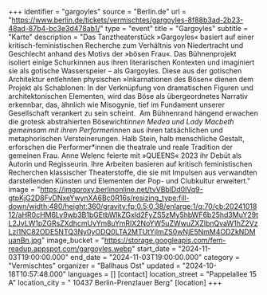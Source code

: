 +++
identifier = "gargoyles"
source = "Berlin.de"
url = "https://www.berlin.de/tickets/vermischtes/gargoyles-8f88b3ad-2b23-48ad-87b4-bc3e3d478ab1/"
type = "event"
title = "Gargoyles"
subtitle = "Karte"
description = "Das Tanztheaterstück »Gargoyles« basiert auf einer kritisch-feministischen Recherche zum Verhältnis von Niedertracht und Geschlecht anhand des Motivs der »bösen Frau«. Das Bühnenprojekt isoliert einige Schurkinnen aus ihren literarischen Kontexten und imaginiert sie als gotische Wasserspeier – als Gargoyles. Diese aus der gotischen Architektur entlehnten physischen »Inkarnationen des Bösen« dienen dem Projekt als Schablonen: In der Verknüpfung von dramatischen Figuren und architektonischen Elementen, wird das Böse als übergeordnetes Narrativ erkennbar, das, ähnlich wie Misogynie, tief im Fundament unserer Gesellschaft verankert zu sein scheint.  Am Bühnenrand hängend erwachen die grotesk abstrahierten Bösewicht*innen Medea und Lady Macbeth gemeinsam mit ihren Performer*innen aus ihren tatsächlichen und metaphorischen Versteinerungen. Halb Stein, halb menschliche Gestalt, erforschen die Performer*innen die theatrale und reale Tradition der gemeinen Frau. Anne Welenc feierte mit »QUEENS« 2023 ihr Debüt als Autorin und Regisseurin. Ihre Arbeiten basieren auf kritisch feministischen Recherchen klassischer Theaterstoffe, die sie mit Impulsen aus verwandten darstellenden Künsten und Elementen der Pop- und Clubkultur erweitert."
image = "https://imgproxy.berlinonline.net/tvVBblDd0lVq9-gtpKjG2D8FvDNxeYwynXA6Bc0R16s/resizing_type:fill-down/width:480/height:360/gravity:fp:0.5:0.38/enlarge:1/q:70/cb:2024101812/aHR0cHM6Ly9wb3B1bGEtbWlkZGxld2FyZS5zMy5hbWF6b25hd3MuY29tL2JvLW1pZGRsZXdhcmUvYm8uYmRlX2NoYW5uZWwuZXZlbnQvaW1hZ2VzLzI1NC82ODE5NTQ3Ny0yODQ0LTA2MTUtYjlmZS0wNjE5NmM4ODZkNDMuanBn.jpg"
image_bucket = "https://storage.googleapis.com/fem-readup.appspot.com/gargoyles.webp"
start_date = "2024-11-03T19:00:00.000"
end_date = "2024-11-03T19:00:00.000"
category = "Vermischtes"
organizer = "Ballhaus Ost"
updated = "2024-10-18T10:57:48.000"
languages = []
[contact]
location_street = "Pappelallee 15 A"
location_city = " 10437 Berlin-Prenzlauer Berg"
[location]
+++
